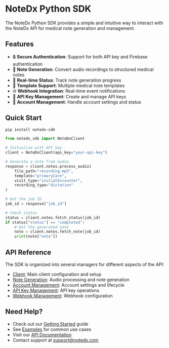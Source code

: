 # NoteDx Python SDK

The NoteDx Python SDK provides a simple and intuitive way to interact with the NoteDx API for medical note generation and management.

## Features

- 🔒 **Secure Authentication**: Support for both API key and Firebase authentication
- 📝 **Note Generation**: Convert audio recordings to structured medical notes
- 🔄 **Real-time Status**: Track note generation progress
- 🎯 **Template Support**: Multiple medical note templates
- 🌐 **Webhook Integration**: Real-time event notifications
- 🔑 **API Key Management**: Create and manage API keys
- 👥 **Account Management**: Handle account settings and status

## Quick Start

```bash
pip install notedx-sdk
```

```python
from notedx_sdk import NoteDxClient

# Initialize with API key
client = NoteDxClient(api_key="your-api-key")

# Generate a note from audio
response = client.notes.process_audio(
    file_path="recording.mp3",
    template="primaryCare",
    visit_type="initialEncounter",
    recording_type="dictation"
)

# Get the job ID
job_id = response["job_id"]

# Check status
status = client.notes.fetch_status(job_id)
if status["status"] == "completed":
    # Get the generated note
    note = client.notes.fetch_note(job_id)
    print(note["note"])
```

## API Reference

The SDK is organized into several managers for different aspects of the API:

- [Client](reference/client.md): Main client configuration and setup
- [Note Generation](reference/notes.md): Audio processing and note generation
- [Account Management](reference/account.md): Account settings and lifecycle
- [API Key Management](reference/api-keys.md): API key operations
- [Webhook Management](reference/webhooks.md): Webhook configuration

## Need Help?

- Check out our [Getting Started](getting-started.md) guide
- See [Examples](examples.md) for common use cases
- Visit our [API Documentation](https://notedx.gitbook.io/notedx-api)
- Contact support at support@notedx.com 